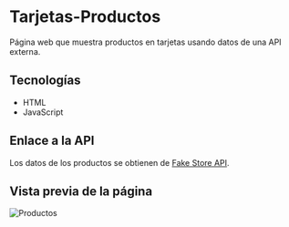 # Tarjetas-Productos
Página web que muestra productos en tarjetas usando datos de una API externa.


## Tecnologías

- HTML
- JavaScript

## Enlace a la API

Los datos de los productos se obtienen de [Fake Store API](https://fakestoreapi.com/products/).

## Vista previa de la página

![Productos]()